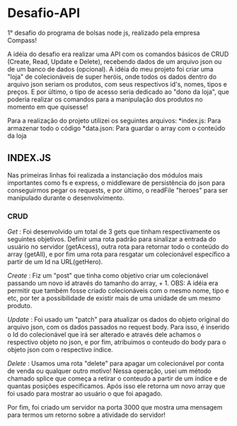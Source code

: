 # **Desafio-API**

1° desafio do programa de bolsas node js, realizado pela empresa Compass!

A idéia do desafio era realizar uma API com os comandos básicos de CRUD (Create, Read, Update e Delete), recebendo dados de um arquivo json ou de um banco de dados (opcional). A idéia do meu projeto foi criar uma "loja" de colecionáveis de super heróis, onde todos os dados dentro do arquivo json seriam os produtos, com seus respectivos id's, nomes, tipos e preços. E por último, o tipo de acesso seria dedicado ao "dono da loja", que poderia realizar os comandos para a manipulação dos produtos no momento em que quisesse!

Para a realização do projeto utilizei os seguintes arquivos:
*index.js: Para armazenar todo o código *data.json: Para guardar o array com o conteúdo da loja

## **INDEX.JS**

Nas primeiras linhas foi realizada a instanciação dos módulos mais importantes como fs e express, o middleware de persistência do json para conseguirmos pegar os requests, e por último, o readFile "heroes" para ser manipulado durante o desenvolvimento.

### **CRUD**

_Get_ : Foi desenvolvido um total de 3 gets que tinham respectivamente os seguintes objetivos. Definir uma rota padrão para sinalizar a entrada do usuário no servidor (getAcess), outra rota para retornar todo o conteúdo do array (getAll), e por fim uma rota para resgatar um colecionável específico a partir de um Id na URL(getHero).

_Create_ : Fiz um "post" que tinha como objetivo criar um colecionável passando um novo id através do tamanho do array, + 1. OBS: A idéia era permitir que também fosse criado colecionáveis com o mesmo nome, tipo e etc, por ter a possibilidade de existir mais de uma unidade de um mesmo produto.

_Update_ : Foi usado um "patch" para atualizar os dados do objeto original do arquivo json, com os dados passados no request body. Para isso, é inserido o Id do colecionável que irá ser alterado e através dele achamos o respectivo objeto no json, e por fim, atribuimos o conteudo do body para o objeto json com o respectivo índice.

_Delete_ : Usamos uma rota "delete" para apagar um colecionável por conta de venda ou qualquer outro motivo! Nessa operação, usei um método chamado splice que começa a retirar o conteudo a partir de um índice e de quantas posições especificamos. Após isso ele retorna um novo array que foi usado para mostrar ao usuário o que foi apagado.

Por fim, foi criado um servidor na porta 3000 que mostra uma mensagem para termos um retorno sobre a atividade do servidor!
